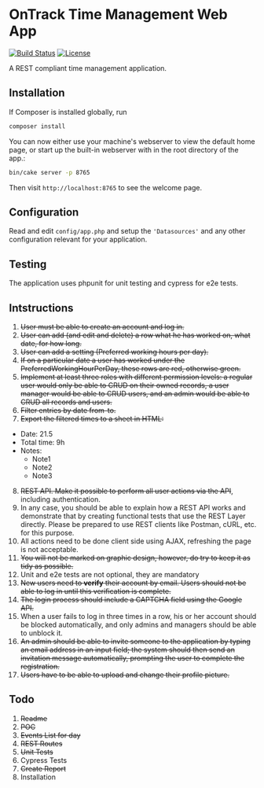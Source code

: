 # OnTrack Time Management Web App

[![Build Status](https://img.shields.io/travis/midorikocak/ontrack/master.svg?style=flat-square)](https://travis-ci.org/midorikocak/ontrack)
[![License](https://img.shields.io/packagist/l/cakephp/app.svg?style=flat-square)](https://packagist.org/packages/cakephp/app)

A REST compliant time management application.

## Installation

If Composer is installed globally, run

```bash
composer install
```

You can now either use your machine's webserver to view the default home page, or start
up the built-in webserver with in the root directory of the app.:

```bash
bin/cake server -p 8765
```

Then visit `http://localhost:8765` to see the welcome page.

## Configuration

Read and edit `config/app.php` and setup the `'Datasources'` and any other
configuration relevant for your application.

## Testing

The application uses phpunit for unit testing and cypress for e2e tests.

## Intstructions

1. ~~User must be able to create an account and log in.~~
2. ~~User can add (and edit and delete) a row what he has worked on, what date, for how long.~~
3. ~~User can add a setting (Preferred working hours per day).~~
4. ~~If on a particular date a user has worked under the PreferredWorkingHourPerDay, these rows are red, otherwise green.~~
5. ~~Implement at least three roles with different permission levels: a regular user would only be able to CRUD on their owned records, a user manager would be able to CRUD users, and an admin would be able to CRUD all records and users.~~
6. ~~Filter entries by date from-to.~~
7. ~~Export the filtered times to a sheet in HTML:~~
 - Date: 21.5
 - Total time: 9h
 - Notes:
   * Note1
   * Note2
   * Note3

8. ~~REST API. Make it possible to perform all user actions via the API~~, including authentication.
9. In any case, you should be able to explain how a REST API works and demonstrate that by creating functional tests that use the REST Layer directly. Please be prepared to use REST clients like Postman, cURL, etc. for this purpose.
10. All actions need to be done client side using AJAX, refreshing the page is not acceptable.
11. ~~You will not be marked on graphic design, however, do try to keep it as tidy as possible.~~
12. Unit and e2e tests are not optional, they are mandatory
13. ~~New users need to **verify** their account by email. Users should not be able to log in until this verification is complete.~~
14. ~~The login process should include a CAPTCHA field using the Google API.~~
15. When a user fails to log in three times in a row, his or her account should be blocked automatically, and only admins and managers should be able to unblock it.
16. ~~An admin should be able to invite someone to the application by typing an email address in an input field; the system should then send an invitation message automatically, prompting the user to complete the registration.~~
17. ~~Users have to be able to upload and change their profile picture.~~


## Todo

1. ~~Readme~~
2. ~~POC~~
3. ~~Events List for day~~
4. ~~REST Routes~~
5. ~~Unit Tests~~
6. Cypress Tests
7. ~~Create Report~~
8. Installation